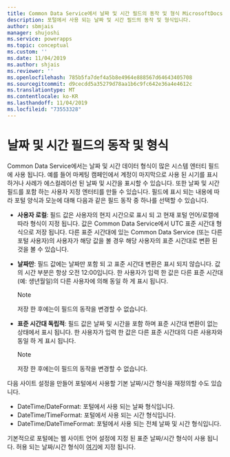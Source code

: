 ```yaml
---
title: Common Data Service에서 날짜 및 시간 필드의 동작 및 형식 MicrosoftDocs
description: 포털에서 사용 되는 날짜 및 시간 필드의 동작 및 형식입니다.
author: sbmjais
manager: shujoshi
ms.service: powerapps
ms.topic: conceptual
ms.custom: ''
ms.date: 11/04/2019
ms.author: shjais
ms.reviewer: ''
ms.openlocfilehash: 785b5fa7def4a5b8e4964e888567d64643405708
ms.sourcegitcommit: d9cecdd5a35279d78aa1b6c9fc642e36a4e4612c
ms.translationtype: MT
ms.contentlocale: ko-KR
ms.lasthandoff: 11/04/2019
ms.locfileid: "73553328"
---
```

# <a name="behavior-and-format-of-the-date-and-time-field"></a>날짜 및 시간 필드의 동작 및 형식

Common Data Service에서는 날짜 및 시간 데이터 형식이 많은 시스템 엔터티 필드에 사용 됩니다. 예를 들어 마케팅 캠페인에서 계정이 마지막으로 사용 된 시기를 표시 하거나 사례가 에스컬레이션 된 날짜 및 시간을 표시할 수 있습니다. 또한 날짜 및 시간 필드를 포함 하는 사용자 지정 엔터티를 만들 수 있습니다. 필드에 표시 되는 내용에 따라 포털 양식과 모눈에 대해 다음과 같은 필드 동작 중 하나를 선택할 수 있습니다. 
- **사용자 로컬**: 필드 값은 사용자의 현지 시간으로 표시 되 고 현재 포털 언어/로캘에 따라 형식이 지정 됩니다. 값은 Common Data Service에서 UTC 표준 시간대 형식으로 저장 됩니다. 다른 표준 시간대에 있는 Common Data Service (또는 다른 포털 사용자)의 사용자가 해당 값을 볼 경우 해당 사용자의 표준 시간대로 변환 된 것을 볼 수 있습니다.
- **날짜만**: 필드 값에는 날짜만 포함 되 고 표준 시간대 변환은 표시 되지 않습니다. 값의 시간 부분은 항상 오전 12:00입니다. 한 사용자가 입력 한 값은 다른 표준 시간대 (예: 생년월일)의 다른 사용자에 의해 동일 하 게 표시 됩니다.
  
  > [!Note]
  > 저장 한 후에는이 필드의 동작을 변경할 수 없습니다.
  
- **표준 시간대 독립적**: 필드 값은 날짜 및 시간을 포함 하며 표준 시간대 변환이 없는 상태에서 표시 됩니다. 한 사용자가 입력 한 값은 다른 표준 시간대의 다른 사용자와 동일 하 게 표시 됩니다.
  
  > [!Note]
  > 저장 한 후에는이 필드의 동작을 변경할 수 없습니다.

다음 사이트 설정을 만들어 포털에서 사용할 기본 날짜/시간 형식을 재정의할 수도 있습니다.
- DateTime/DateFormat: 포털에서 사용 되는 날짜 형식입니다. 
- DateTime/TimeFormat: 포털에서 사용 되는 시간 형식입니다. 
- DateTime/DateTimeFormat: 포털에서 사용 되는 전체 날짜 및 시간 형식입니다.

기본적으로 포털에는 웹 사이트 언어 설정에 지정 된 표준 날짜/시간 형식이 사용 됩니다.
허용 되는 날짜/시간 형식이 [여기](https://docs.microsoft.com/dotnet/standard/base-types/custom-date-and-time-format-strings)에 지정 됩니다.
